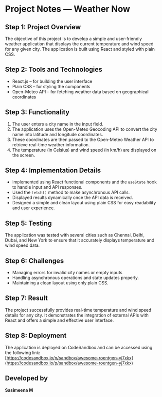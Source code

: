 # Project Notes — Weather Now

## Step 1: Project Overview
The objective of this project is to develop a simple and user-friendly weather application that displays the current temperature and wind speed for any given city. The application is built using React and styled with plain CSS.

## Step 2: Tools and Technologies
- React.js – for building the user interface
- Plain CSS – for styling the components
- Open-Meteo API – for fetching weather data based on geographical coordinates

## Step 3: Functionality
1. The user enters a city name in the input field.
2. The application uses the Open-Meteo Geocoding API to convert the city name into latitude and longitude coordinates.
3. These coordinates are then passed to the Open-Meteo Weather API to retrieve real-time weather information.
4. The temperature (in Celsius) and wind speed (in km/h) are displayed on the screen.

## Step 4: Implementation Details
- Implemented using React functional components and the `useState` hook to handle input and API responses.
- Used the `fetch()` method to make asynchronous API calls.
- Displayed results dynamically once the API data is received.
- Designed a simple and clean layout using plain CSS for easy readability and user experience.

## Step 5: Testing
The application was tested with several cities such as Chennai, Delhi, Dubai, and New York to ensure that it accurately displays temperature and wind speed data.

## Step 6: Challenges
- Managing errors for invalid city names or empty inputs.
- Handling asynchronous operations and state updates properly.
- Maintaining a clean layout using only plain CSS.

## Step 7: Result
The project successfully provides real-time temperature and wind speed details for any city. It demonstrates the integration of external APIs with React and offers a simple and effective user interface.

## Step 8: Deployment
The application is deployed on CodeSandbox and can be accessed using the following link:  
[https://codesandbox.io/p/sandbox/awesome-roentgen-yj7xkx](https://codesandbox.io/p/sandbox/awesome-roentgen-yj7xkx)

## Developed by
**Sasimeena M**  
